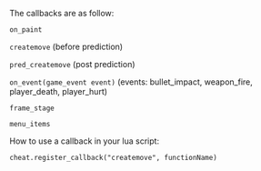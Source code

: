 The callbacks are as follow:

`on_paint`

`createmove` (before prediction)

`pred_createmove` (post prediction)

`on_event(game_event event)` (events: bullet_impact, weapon_fire, player_death, player_hurt)

`frame_stage`

`menu_items`


How to use a callback in your lua script:

`cheat.register_callback("createmove", functionName)`